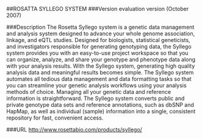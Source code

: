 ##ROSATTA SYLLEGO SYSTEM
###Version
evaluation version (October 2007)

###Description
The Rosetta Syllego system is a genetic data management and analysis system designed to advance your whole genome association, linkage, and eQTL studies. Designed for biologists, statistical geneticists, and investigators responsible for generating genotyping data, the Syllego system provides you with an easy-to-use project workspace so that you can organize, analyze, and share your genotype and phenotype data along with your analysis results. With the Syllego system, generating high quality analysis data and meaningful results becomes simple. The Syllego system automates all tedious data management and data formatting tasks so that you can streamline your genetic analysis workflows using your analysis methods of choice. Managing all your genetic data and reference information is straightforward. The Syllego system converts public and private genotype data sets and reference annotations, such as dbSNP and HapMap, as well as individual (sample) information into a single, consistent repository for fast, convenient access.

###URL
http://www.rosettabio.com/products/syllego/


